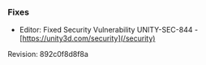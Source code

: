 ### Fixes

*   Editor: Fixed Security Vulnerability UNITY-SEC-844 - [https://unity3d.com/security](/security)

Revision: 892c0f8d8f8a